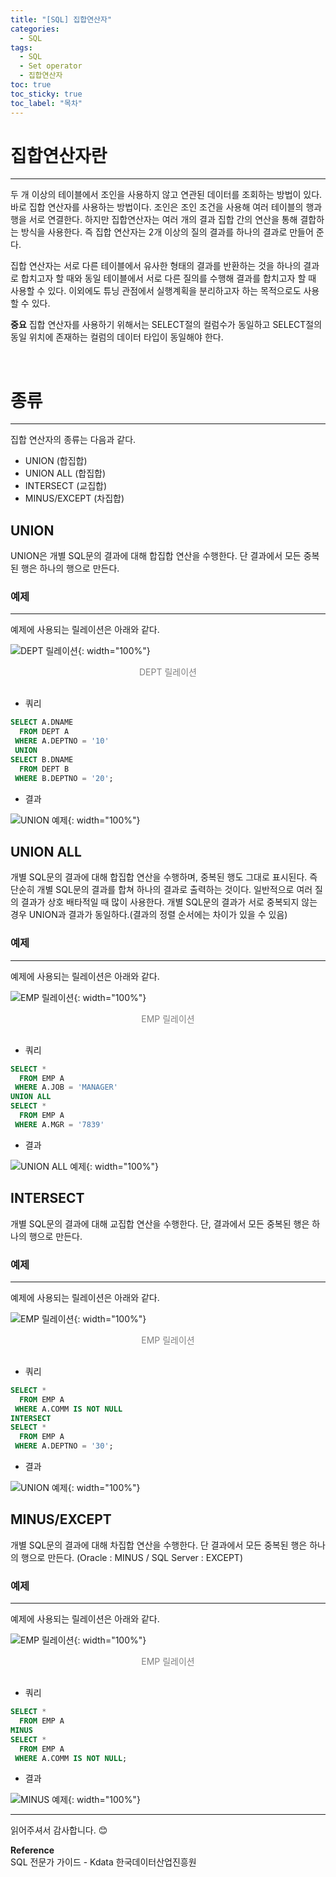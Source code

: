 ```yaml
---
title: "[SQL] 집합연산자"
categories:
  - SQL
tags:
  - SQL
  - Set operator
  - 집합연산자
toc: true
toc_sticky: true
toc_label: "목차"
---
```


# 집합연산자란
---
두 개 이상의 테이블에서 조인을 사용하지 않고 연관된 데이터를 조회하는 방법이 있다. 바로 집합 연산자를 사용하는 방법이다. 조인은 조인 조건을 사용해 여러 테이블의 행과 행을 서로 연결한다. 하지만 집합연산자는 여러 개의 결과 집합 간의 연산을 통해 결합하는 방식을 사용한다. 즉 집합 연산자는 2개 이상의 질의 결과를 하나의 결과로 만들어 준다.

집합 연산자는 서로 다른 테이블에서 유사한 형태의 결과를 반환하는 것을 하나의 결과로 합치고자 할 때와 동일 테이블에서 서로 다른 질의를 수행해 결과를 합치고자 할 때 사용할 수 있다. 이외에도 튜닝 관점에서 실행계획을 분리하고자 하는 목적으로도 사용할 수 있다.

__중요__
집합 연산자를 사용하기 위해서는 SELECT절의 컬럼수가 동일하고 SELECT절의 동일 위치에 존재하는 컬럼의 데이터 타입이 동일해야 한다.

<br>

# 종류
---
집합 연산자의 종류는 다음과 같다.
- UNION (합집합)
- UNION ALL (합집합)
- INTERSECT (교집합)
- MINUS/EXCEPT (차집합)

## UNION
UNION은 개별 SQL문의 결과에 대해 합집합 연산을 수행한다. 단 결과에서 모든 중복된 행은 하나의 행으로 만든다.

### 예제
---
예제에 사용되는 릴레이션은 아래와 같다.

![DEPT 릴레이션](/blog/assets/img/posts/20221004/dept-relation.png "DEPT 릴레이션"){: width="100%"}
<div style="color: gray; text-align: center; margin-bottom: 30px;">DEPT 릴레이션</div>

- 쿼리
  
```sql
SELECT A.DNAME
  FROM DEPT A
 WHERE A.DEPTNO = '10'
 UNION
SELECT B.DNAME 
  FROM DEPT B
 WHERE B.DEPTNO = '20';
```

- 결과

![UNION 예제](/blog/assets/img/posts/20221020/query-example.png "UNION 예제"){: width="100%"}

## UNION ALL
개별 SQL문의 결과에 대해 합집합 연산을 수행하며, 중복된 행도 그대로 표시된다. 즉 단순히 개별 SQL문의 결과를 합쳐 하나의 결과로 출력하는 것이다. 일반적으로 여러 질의 결과가 상호 배타적일 때 많이 사용한다. 개별 SQL문의 결과가 서로 중복되지 않는 경우 UNION과 결과가 동일하다.(결과의 정렬 순서에는 차이가 있을 수 있음)

### 예제
---
예제에 사용되는 릴레이션은 아래와 같다.

![EMP 릴레이션](/blog/assets/img/posts/20221017/emp-relation.png "EMP 릴레이션"){: width="100%"}
<div style="color: gray; text-align: center; margin-bottom: 30px;">EMP 릴레이션</div>

- 쿼리
  
```sql
SELECT *
  FROM EMP A
 WHERE A.JOB = 'MANAGER'
UNION ALL
SELECT *
  FROM EMP A
 WHERE A.MGR = '7839'
```

- 결과

![UNION ALL 예제](/blog/assets/img/posts/20221020/query-example2.png "UNION ALL 예제"){: width="100%"}

## INTERSECT
개별 SQL문의 결과에 대해 교집합 연산을 수행한다. 단, 결과에서 모든 중복된 행은 하나의 행으로 만든다.

### 예제
---
예제에 사용되는 릴레이션은 아래와 같다.

![EMP 릴레이션](/blog/assets/img/posts/20221017/emp-relation.png "EMP 릴레이션"){: width="100%"}
<div style="color: gray; text-align: center; margin-bottom: 30px;">EMP 릴레이션</div>

- 쿼리
  
```sql
SELECT *
  FROM EMP A
 WHERE A.COMM IS NOT NULL
INTERSECT
SELECT *
  FROM EMP A
 WHERE A.DEPTNO = '30';
```

- 결과

![UNION 예제](/blog/assets/img/posts/20221020/query-example3.png "UNION 예제"){: width="100%"}

## MINUS/EXCEPT
개별 SQL문의 결과에 대해 차집합 연산을 수행한다. 단 결과에서 모든 중복된 행은 하나의 행으로 만든다. (Oracle : MINUS / SQL Server : EXCEPT)

### 예제
---
예제에 사용되는 릴레이션은 아래와 같다.

![EMP 릴레이션](/blog/assets/img/posts/20221017/emp-relation.png "EMP 릴레이션"){: width="100%"}
<div style="color: gray; text-align: center; margin-bottom: 30px;">EMP 릴레이션</div>

- 쿼리
  
```sql
SELECT *
  FROM EMP A
MINUS
SELECT *
  FROM EMP A
 WHERE A.COMM IS NOT NULL;
```

- 결과

![MINUS 예제](/blog/assets/img/posts/20221020/query-example4.png "MINUS 예제"){: width="100%"}

---

읽어주셔서 감사합니다. 😊 

__Reference__  
SQL 전문가 가이드 - Kdata 한국데이터산업진흥원  
